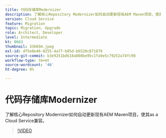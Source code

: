 ```yaml
---
title: 代码存储库Modernizer
description: 了解核心Repository Modernizer如何自动更新现有AEM Maven项目，使其as a Cloud Service兼容。
version: Cloud Service
feature: Migration
topic: Migration, Upgrade
role: Architect, Developer
level: Intermediate
kt: 8663
thumbnail: 336694.jpeg
exl-id: df5e0e46-0255-4a77-b85d-b6520c871879
source-git-commit: b3e9251bdb18a008be95c1fa9e5c79252a74fc98
workflow-type: tm+mt
source-wordcount: '46'
ht-degree: 0%

---
```


# 代码存储库Modernizer

了解核心Repository Modernizer如何自动更新现有AEM Maven项目，使其as a Cloud Service兼容。

>[!VIDEO](https://video.tv.adobe.com/v/336694?quality=12&learn=on)
